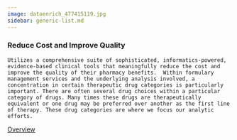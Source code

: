```yaml
---
image: dataenrich_477415119.jpg
sidebar: generic-list.md
---
```


### Reduce Cost and Improve Quality

`Utilizes a comprehensive suite of sophisticated, informatics-powered, evidence-based clinical tools that meaningfully reduce the cost and improve the quality of their pharmacy benefits.  Within formulary management services and the underlying analysis involved, a concentration in certain therapeutic drug categories is particularly important. There are often several drug choices within a particular category of drugs. Many times these drugs are therapeutically equivalent or one drug may be preferred over another as the first line of therapy. These drug categories are where we focus our analytic efforts.`

[Overview]

[Overview]: http://google.com
